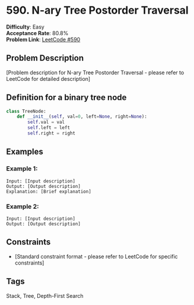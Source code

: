 # 590. N-ary Tree Postorder Traversal

**Difficulty**: Easy  
**Acceptance Rate**: 80.8%  
**Problem Link**: [LeetCode #590](https://leetcode.com/problems/n-ary-tree-postorder-traversal/)

## Problem Description

[Problem description for N-ary Tree Postorder Traversal - please refer to LeetCode for detailed description]

## Definition for a binary tree node

```python
class TreeNode:
    def __init__(self, val=0, left=None, right=None):
        self.val = val
        self.left = left
        self.right = right
```

## Examples

### Example 1:
```
Input: [Input description]
Output: [Output description]
Explanation: [Brief explanation]
```

### Example 2:
```
Input: [Input description]
Output: [Output description]
```

## Constraints

- [Standard constraint format - please refer to LeetCode for specific constraints]

## Tags
Stack, Tree, Depth-First Search